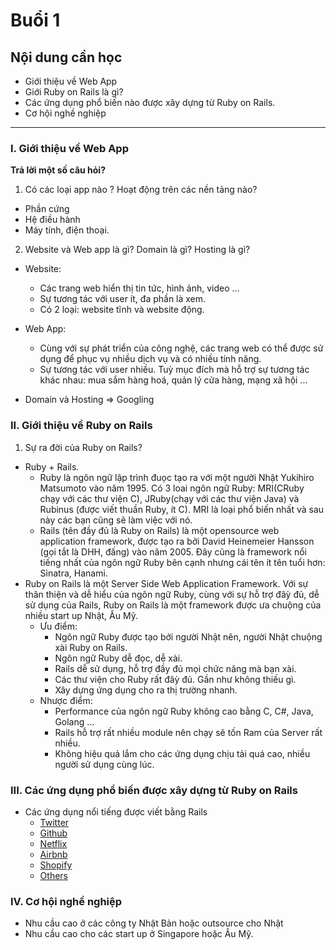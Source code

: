 # Buổi 1

## Nội dung cần học
 - Giới thiệu về Web App
 - Giới Ruby on Rails là gì?
 - Các ứng dụng phổ biến nào được xây dựng từ Ruby on Rails.
 - Cơ hội nghề nghiệp

-----

### I. Giới thiệu về Web App
**Trả lời một số câu hỏi?**

1. Có các loại app nào ? Hoạt động trên các nền tảng nào?
  - Phần cứng
  - Hệ điều hành
  - Máy tính, điện thoại.
2. Website và Web app là gì? Domain là gì? Hosting là gì?
  - Website:
    - Các trang web hiển thị tin tức, hình ảnh, video ...
    - Sự tương tác với user ít, đa phần là xem.
    - Có 2 loại: website tĩnh và website động.

  - Web App:
    - Cùng với sự phát triển của công nghệ, các trang web có thể được sử dụng để phục vụ nhiều dịch vụ và có nhiều tính năng.
    - Sự tương tác với user nhiều. Tuỳ mục đích mà hỗ trợ sự tương tác khác nhau: mua sắm hàng hoá, quản lý cửa hàng, mạng xã hội ...
  - Domain và Hosting => Googling

### II. Giới thiệu về Ruby on Rails
1. Sự ra đời của Ruby on Rails?
  - Ruby + Rails.
    - Ruby là ngôn ngữ lập trình đuọc tạo ra với một người Nhật Yukihiro Matsumoto vào năm 1995. Có 3 loai ngôn ngữ Ruby: MRI(CRuby chạy với các thư viện C), JRuby(chạy với các thư viện Java) và Rubinus (được viết thuần Ruby, ít C). MRI là loại phổ biến nhất và sau này các bạn cũng sẽ làm việc với nó.
    - Rails (tên đầy đủ là Ruby on Rails) là một opensource web application framework, được tạo ra bởi David Heinemeier Hansson (gọi tắt là DHH, đấng) vào năm 2005. Đây cũng là framework nổi tiếng nhất của ngôn ngữ Ruby bên cạnh nhưng cái tên ít tên tuổi hơn: Sinatra, Hanami.
  - Ruby on Rails là một Server Side Web Application Framework. Với sự thân thiện và dễ hiểu của ngôn ngữ Ruby, cùng với sự hỗ trợ đâỳ đủ, dễ sử dụng của Rails, Ruby on Rails là một framework được ưa chuộng của nhiều start up Nhật, Âu Mỹ.
    - Ưu điểm:
      - Ngôn ngữ Ruby được tạo bởi người Nhật nên, người Nhật chuộng xài Ruby on Rails.
      - Ngôn ngữ Ruby dễ đọc, dễ xài.
      - Rails dễ sử dụng, hỗ trợ đầy đủ mọi chức năng mà bạn xài.
      - Các thư viện cho Ruby rất đâỳ đủ. Gần như không thiếu gì.
      - Xây dựng ứng dụng cho ra thị trường nhanh.
    - Nhược điểm:
      - Performance của ngôn ngữ Ruby không cao bằng C, C#, Java, Golang ...
      - Rails hỗ trợ rất nhiều module nên chạy sẽ tốn Ram của Server rất nhiều.
      - Không hiệu quả lắm cho các ứng dụng chịu tải quá cao, nhiều người sử dụng cùng lúc.

### III. Các ứng dụng phổ biến được xây dựng từ Ruby on Rails
  - Các ứng dụng nổi tiếng được viết bằng Rails
    - [Twitter](https://twitter.com/)
    - [Github](http://github.com/)
    - [Netflix](https://www.netflix.com/)
    - [Airbnb](https://www.airbnb.com/)
    - [Shopify](https://www.shopify.com/)
    - [Others](https://builtonrails.com/)

### IV. Cơ hội nghề nghiệp
 - Nhu cầu cao ở các công ty Nhật Bản hoặc outsource cho Nhật
 - Nhu cầu cao cho các start up ở Singapore hoặc Âu Mỹ.




